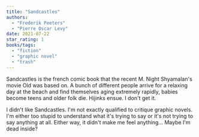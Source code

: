```yaml
---
title: "Sandcastles"
authors:
  - "Frederik Peeters"
  - "Pierre Oscar Levy"
date: 2021-07-22
star_rating: 1
books/tags:
  - "fiction"
  - "graphic novel"
  - "trash"
---
```


Sandcastles is the french comic book that the recent M. Night Shyamalan's movie
Old was based on. A bunch of different people arrive for a relaxing day at the
beach and find themselves aging extremely rapidly, babies become teens and older
folk die. Hijinks ensue. I don't get it.

<!--more-->

I didn't like Sandcastles. I'm not exactly qualified to critique graphic novels.
I'm either too stupid to understand what it's trying to say or it's not trying
to say anything at all. Either way, it didn't make me feel anything... Maybe I'm
dead inside?
